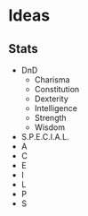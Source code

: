 # Ideas
## Stats
- DnD
  - Charisma
  - Constitution
  - Dexterity
  - Intelligence
  - Strength
  - Wisdom
- S.P.E.C.I.A.L.
 - A
 - C
 - E
 - I
 - L
 - P
 - S
